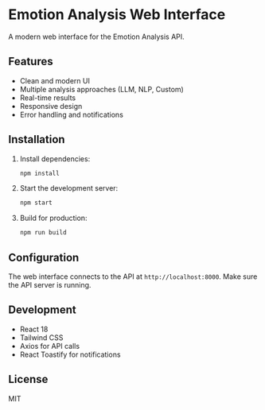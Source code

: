 # Emotion Analysis Web Interface

A modern web interface for the Emotion Analysis API.

## Features

- Clean and modern UI
- Multiple analysis approaches (LLM, NLP, Custom)
- Real-time results
- Responsive design
- Error handling and notifications

## Installation

1. Install dependencies:
   ```bash
   npm install
   ```

2. Start the development server:
   ```bash
   npm start
   ```

3. Build for production:
   ```bash
   npm run build
   ```

## Configuration

The web interface connects to the API at `http://localhost:8000`. Make sure the API server is running.

## Development

- React 18
- Tailwind CSS
- Axios for API calls
- React Toastify for notifications

## License

MIT 